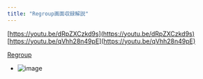 ```yaml
---
title: "Regroup画面収録解説"
---
```


[https://youtu.be/dRpZXCzkd9s](https://youtu.be/dRpZXCzkd9s)
[https://youtu.be/qVhh28n49pE](https://youtu.be/qVhh28n49pE)

[Regroup](https://regroup.netlify.app/#/key=x1x7DeK6jNs6hpDMPBf5&cx=6638&cy=2623&top=-2600&left=-2400)
- ![image](https://scrapbox.io/files/61165f89f4aacb001f4f18a8.png)

